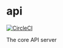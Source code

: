 api
===

[![CircleCI](https://circleci.com/gh/torinos-io/api.svg?style=svg&circle-token=37af875aec12df40b622bff3a74de69e94416d44)](https://circleci.com/gh/torinos-io/api)

The core API server
